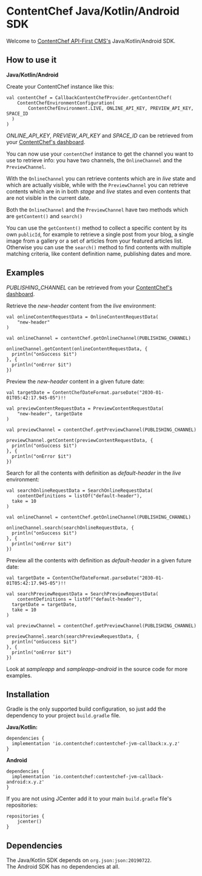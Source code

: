 # ContentChef Java/Kotlin/Android SDK

Welcome to [ContentChef API-First CMS's](https://www.contentchef.io/) Java/Kotlin/Android SDK.

## How to use it

**Java/Kotlin/Android**

Create your ContentChef instance like this:

    val contentChef = CallbackContentChefProvider.getContentChef(  
        ContentChefEnvironmentConfiguration(  
            ContentChefEnvironment.LIVE, ONLINE_API_KEY, PREVIEW_API_KEY, SPACE_ID  
      )  
    )

*ONLINE_API_KEY*, *PREVIEW_API_KEY* and *SPACE_ID* can be retrieved from your [ContentChef's dashboard](https://app.contentchef.io/).

You can now use your `contentChef` instance to get the channel you want to use to retrieve info: you have two channels, the `OnlineChannel` and the `PreviewChannel`.

With the `OnlineChannel` you can retrieve contents which are in _live_ state and which are actually visible, while with the `PreviewChannel` you can retrieve contents which are in in both _stage_ and _live_ states and even contents that are not visible in the current date.

Both the `OnlineChannel` and the `PreviewChannel` have two methods which are `getContent()` and `search()`

You can use the `getContent()` method to collect a specific content by its own `publicId`, for example to retrieve a single post from your blog, a single image from a gallery or a set of articles from your featured articles list. Otherwise you can use the `search()` method to find contents with multiple matching criteria, like content definition name, publishing dates and more.

## Examples

*PUBLISHING_CHANNEL* can be retrieved from your [ContentChef's dashboard](https://app.contentchef.io/).

Retrieve the *new-header* content from the _live_ environment:

    val onlineContentRequestData = OnlineContentRequestData(  
        "new-header"  
    )
    
    val onlineChannel = contentChef.getOnlineChannel(PUBLISHING_CHANNEL)
    
    onlineChannel.getContent(onlineContentRequestData, {  
      println("onSuccess $it")  
    }, {  
      println("onError $it")  
    })

Preview the *new-header* content in a given future date:

    val targetDate = ContentChefDateFormat.parseDate("2030-01-01T05:42:17.945-05")!!
    
    val previewContentRequestData = PreviewContentRequestData(  
        "new-header", targetDate
    )
    
    val previewChannel = contentChef.getPreviewChannel(PUBLISHING_CHANNEL)
    
    previewChannel.getContent(previewContentRequestData, {  
      println("onSuccess $it")  
    }, {  
      println("onError $it")  
    })

Search for all the contents with definition as *default-header* in the _live_ environment:

    val searchOnlineRequestData = SearchOnlineRequestData(  
        contentDefinitions = listOf("default-header"),  
      take = 10  
    )
    
    val onlineChannel = contentChef.getOnlineChannel(PUBLISHING_CHANNEL)
    
    onlineChannel.search(searchOnlineRequestData, {  
      println("onSuccess $it")  
    }, {  
      println("onError $it")  
    })

Preview all the contents with definition as *default-header* in a given future date:

    val targetDate = ContentChefDateFormat.parseDate("2030-01-01T05:42:17.945-05")!!
    
    val searchPreviewRequestData = SearchPreviewRequestData(  
        contentDefinitions = listOf("default-header"),  
      targetDate = targetDate,  
      take = 10  
    )
    
    val previewChannel = contentChef.getPreviewChannel(PUBLISHING_CHANNEL)
    
    previewChannel.search(searchPreviewRequestData, {  
      println("onSuccess $it")  
    }, {  
      println("onError $it")  
    })

Look at *sampleapp* and *sampleapp-android* in the source code for more examples.

## Installation

Gradle is the only supported build configuration, so just add the dependency to your project `build.gradle` file.

**Java/Kotlin:**

    dependencies {
      implementation 'io.contentchef:contentchef-jvm-callback:x.y.z'
    }

**Android**

    dependencies {
      implementation 'io.contentchef:contentchef-jvm-callback-android:x.y.z'
    }

If you are not using JCenter add it to your main `build.gradle` file's repositories:


    repositories {
        jcenter()
    }


## Dependencies

The Java/Kotlin SDK depends on `org.json:json:20190722`.  
The Android SDK has no dependencies at all.